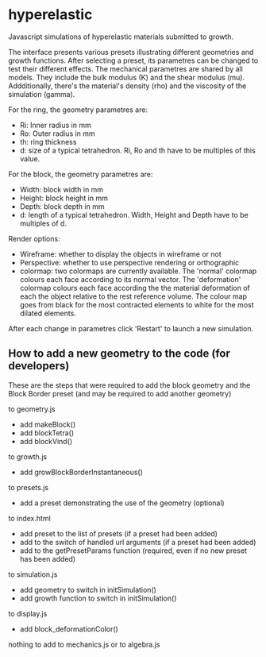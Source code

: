 # hyperelastic
Javascript simulations of hyperelastic materials submitted to growth.

The interface presents various presets illustrating different geometries and growth functions. After selecting a preset, its parametres can be changed to test their different effects. The mechanical parametres are shared by all models. They include the bulk modulus (K) and the shear modulus (mu). Addditionally, there's the material's density (rho) and the viscosity of the simulation (gamma).

For the ring, the geometry parametres are:

* Ri: Inner radius in mm
* Ro: Outer radius in mm
* th: ring thickness
* d: size of a typical tetrahedron. Ri, Ro and th have to be multiples of this value.

For the block, the geometry parametres are:

* Width: block width in mm
* Height: block height in mm
* Depth: block depth in mm
* d: length of a typical tetrahedron. Width, Height and Depth have to be multiples of d.

Render options:
* Wireframe: whether to display the objects in wireframe or not
* Perspective: whether to use perspective rendering or orthographic
* colormap: two colormaps are currently available. The 'normal' colormap colours each face according to its normal vector. The 'deformation' colormap colours each face according the the material deformation of each the object relative to the rest reference volume. The colour map goes from black for the most contracted elements to white for the most dilated elements.

After each change in parametres click 'Restart' to launch a new simulation.

## How to add a new geometry to the code (for developers)

These are the steps that were required to add the block geometry and the Block Border preset (and may be required to add another geometry)

to geometry.js
* add makeBlock()
* add blockTetra()
* add blockVind()

to growth.js
* add growBlockBorderInstantaneous()

to presets.js
* add a preset demonstrating the use of the geometry (optional)

to index.html
* add preset to the list of presets (if a preset had been added)
* add to the switch of handled url arguments  (if a preset had been added)
* add to the getPresetParams function (required, even if no new preset has been added)

to simulation.js
* add geometry to switch in initSimulation()
* add growth function to switch in initSimulation()

to display.js
* add block_deformationColor()

nothing to add to mechanics.js or to algebra.js

